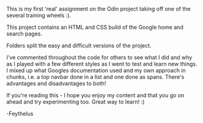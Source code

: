 
This is my first 'real' assignment on the Odin project taking off one of the several training wheels :).   

This project contains an HTML and CSS build of the Google home and search pages.      

Folders split the easy and difficult versions of the project.

I've commented throughout the code for others to see what I did and why as I played with a few different styles as I went to test and learn new things. I mixed up what Googles documentation used and my own approach in chunks, i.e. a top navbar done in a list and one done as spans. There's advantages and disadvantages to both!

If you're reading this - I hope you enjoy my content and that you go on ahead and try experimenting too. Great way to learn! :)

-Feythelus
